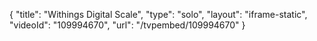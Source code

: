 {
    "title": "Withings Digital Scale",
    "type": "solo",
    "layout": "iframe-static",
    "videoId": "109994670",
    "url": "\/tvpembed\/109994670"
}